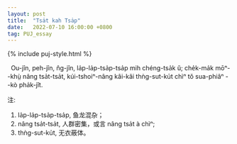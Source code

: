 ```yaml
---
layout: post
title:  "Tsa̍t kah Tsa̍p"
date:   2022-07-10 16:00:00 +0800
tag: PUJ_essay
---
```


{% include puj-style.html %}

&nbsp;&nbsp;Ou-jîn, peh-jîn, n̂g-jîn, la̍p-la̍p-tsa̍p-tsa̍p mih chéng-tsa̍k ŭ; che̍k-ma̍k mōⁿ&#x002D;&#x002D;khṳ̀ nâng tsa̍t-tsa̍t, kúi-tshoiⁿ-nâng kâi-kâi thǹg-sut-ku̍t chìⁿ tŏ sua-phiâⁿ &#x002D;&#x002D;kò pha̍k-jît.


注:
1. la̍p-la̍p-tsa̍p-tsa̍p, 鱼龙混杂；
2. nâng tsa̍t-tsa̍t, 人群密集，或言 nâng tsa̍t à chìⁿ;
3. thǹg-sut-ku̍t, 无衣蔽体。

